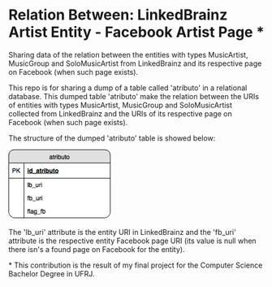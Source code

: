 # Relation Between: LinkedBrainz Artist Entity - Facebook Artist Page *

Sharing data of the relation between the entities with types MusicArtist, MusicGroup and SoloMusicArtist from LinkedBrainz and its respective page on Facebook (when such page exists).

This repo is for sharing a dump of a table called 'atributo' in a relational database. This dumped table 'atributo' make the relation between the URIs of entities with types MusicArtist, MusicGroup and SoloMusicArtist collected from LinkedBrainz and the URIs of its respective page on Facebook (when such page exists).

The structure of the dumped 'atributo' table is showed below:

![Alt Structure of the dumped 'atributo' table](atributo.png)

The 'lb_uri' attribute is the entity URI in LinkedBrainz and the 'fb_uri' attribute is the respective entity Facebook page URI (its value is null when there isn's a found page on Facebook for the entity).

\* This contribution is the result of my final project for the Computer Science Bachelor Degree in UFRJ.
